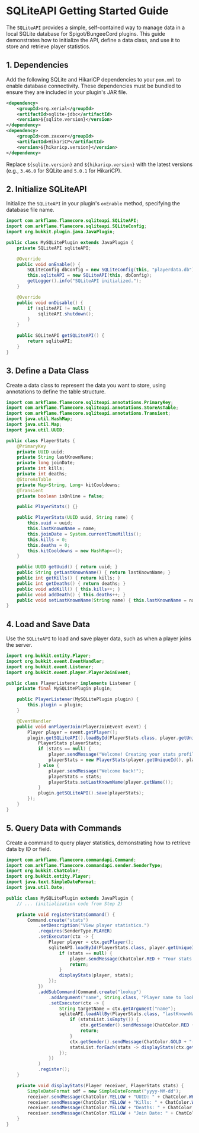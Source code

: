 # SQLiteAPI Getting Started Guide

The `SQLiteAPI` provides a simple, self-contained way to manage data in a local SQLite database for Spigot/BungeeCord plugins. This guide demonstrates how to initialize the API, define a data class, and use it to store and retrieve player statistics.

## 1. Dependencies

Add the following SQLite and HikariCP dependencies to your `pom.xml` to enable database connectivity. These dependencies must be bundled to ensure they are included in your plugin's JAR file.

```xml
<dependency>
    <groupId>org.xerial</groupId>
    <artifactId>sqlite-jdbc</artifactId>
    <version>${sqlite.version}</version>
</dependency>
<dependency>
    <groupId>com.zaxxer</groupId>
    <artifactId>HikariCP</artifactId>
    <version>${hikaricp.version}</version>
</dependency>
```

Replace `${sqlite.version}` and `${hikaricp.version}` with the latest versions (e.g., `3.46.0` for SQLite and `5.0.1` for HikariCP).

## 2. Initialize SQLiteAPI

Initialize the `SQLiteAPI` in your plugin's `onEnable` method, specifying the database file name.

```java
import com.arkflame.flamecore.sqliteapi.SQLiteAPI;
import com.arkflame.flamecore.sqliteapi.SQLiteConfig;
import org.bukkit.plugin.java.JavaPlugin;

public class MySQLitePlugin extends JavaPlugin {
    private SQLiteAPI sqliteAPI;

    @Override
    public void onEnable() {
        SQLiteConfig dbConfig = new SQLiteConfig(this, "playerdata.db");
        this.sqliteAPI = new SQLiteAPI(this, dbConfig);
        getLogger().info("SQLiteAPI initialized.");
    }

    @Override
    public void onDisable() {
        if (sqliteAPI != null) {
            sqliteAPI.shutdown();
        }
    }

    public SQLiteAPI getSQLiteAPI() {
        return sqliteAPI;
    }
}
```

## 3. Define a Data Class

Create a data class to represent the data you want to store, using annotations to define the table structure.

```java
import com.arkflame.flamecore.sqliteapi.annotations.PrimaryKey;
import com.arkflame.flamecore.sqliteapi.annotations.StoreAsTable;
import com.arkflame.flamecore.sqliteapi.annotations.Transient;
import java.util.HashMap;
import java.util.Map;
import java.util.UUID;

public class PlayerStats {
    @PrimaryKey
    private UUID uuid;
    private String lastKnownName;
    private long joinDate;
    private int kills;
    private int deaths;
    @StoreAsTable
    private Map<String, Long> kitCooldowns;
    @Transient
    private boolean isOnline = false;

    public PlayerStats() {}

    public PlayerStats(UUID uuid, String name) {
        this.uuid = uuid;
        this.lastKnownName = name;
        this.joinDate = System.currentTimeMillis();
        this.kills = 0;
        this.deaths = 0;
        this.kitCooldowns = new HashMap<>();
    }

    public UUID getUuid() { return uuid; }
    public String getLastKnownName() { return lastKnownName; }
    public int getKills() { return kills; }
    public int getDeaths() { return deaths; }
    public void addKill() { this.kills++; }
    public void addDeath() { this.deaths++; }
    public void setLastKnownName(String name) { this.lastKnownName = name; }
}
```

## 4. Load and Save Data

Use the `SQLiteAPI` to load and save player data, such as when a player joins the server.

```java
import org.bukkit.entity.Player;
import org.bukkit.event.EventHandler;
import org.bukkit.event.Listener;
import org.bukkit.event.player.PlayerJoinEvent;

public class PlayerListener implements Listener {
    private final MySQLitePlugin plugin;

    public PlayerListener(MySQLitePlugin plugin) {
        this.plugin = plugin;
    }

    @EventHandler
    public void onPlayerJoin(PlayerJoinEvent event) {
        Player player = event.getPlayer();
        plugin.getSQLiteAPI().loadById(PlayerStats.class, player.getUniqueId()).thenAccept(stats -> {
            PlayerStats playerStats;
            if (stats == null) {
                player.sendMessage("Welcome! Creating your stats profile...");
                playerStats = new PlayerStats(player.getUniqueId(), player.getName());
            } else {
                player.sendMessage("Welcome back!");
                playerStats = stats;
                playerStats.setLastKnownName(player.getName());
            }
            plugin.getSQLiteAPI().save(playerStats);
        });
    }
}
```

## 5. Query Data with Commands

Create a command to query player statistics, demonstrating how to retrieve data by ID or field.

```java
import com.arkflame.flamecore.commandapi.Command;
import com.arkflame.flamecore.commandapi.sender.SenderType;
import org.bukkit.ChatColor;
import org.bukkit.entity.Player;
import java.text.SimpleDateFormat;
import java.util.Date;

public class MySQLitePlugin extends JavaPlugin {
    // ... (initialization code from Step 2)

    private void registerStatsCommand() {
        Command.create("stats")
            .setDescription("View player statistics.")
            .requires(SenderType.PLAYER)
            .setExecutor(ctx -> {
                Player player = ctx.getPlayer();
                sqliteAPI.loadById(PlayerStats.class, player.getUniqueId()).thenAccept(stats -> {
                    if (stats == null) {
                        player.sendMessage(ChatColor.RED + "Your stats could not be found. Please relog.");
                        return;
                    }
                    displayStats(player, stats);
                });
            })
            .addSubCommand(Command.create("lookup")
                .addArgument("name", String.class, "Player name to look up.")
                .setExecutor(ctx -> {
                    String targetName = ctx.getArgument("name");
                    sqliteAPI.loadAllBy(PlayerStats.class, "lastKnownName", targetName).thenAccept(statsList -> {
                        if (statsList.isEmpty()) {
                            ctx.getSender().sendMessage(ChatColor.RED + "No player found with that name.");
                            return;
                        }
                        ctx.getSender().sendMessage(ChatColor.GOLD + "--- Stats for " + targetName + " ---");
                        statsList.forEach(stats -> displayStats(ctx.getPlayer(), stats));
                    });
                })
            )
            .register();
    }

    private void displayStats(Player receiver, PlayerStats stats) {
        SimpleDateFormat sdf = new SimpleDateFormat("yyyy-MM-dd");
        receiver.sendMessage(ChatColor.YELLOW + "UUID: " + ChatColor.WHITE + stats.getUuid());
        receiver.sendMessage(ChatColor.YELLOW + "Kills: " + ChatColor.WHITE + stats.getKills());
        receiver.sendMessage(ChatColor.YELLOW + "Deaths: " + ChatColor.WHITE + stats.getDeaths());
        receiver.sendMessage(ChatColor.YELLOW + "Join Date: " + ChatColor.WHITE + sdf.format(new Date(stats.getJoinDate())));
    }
}
```